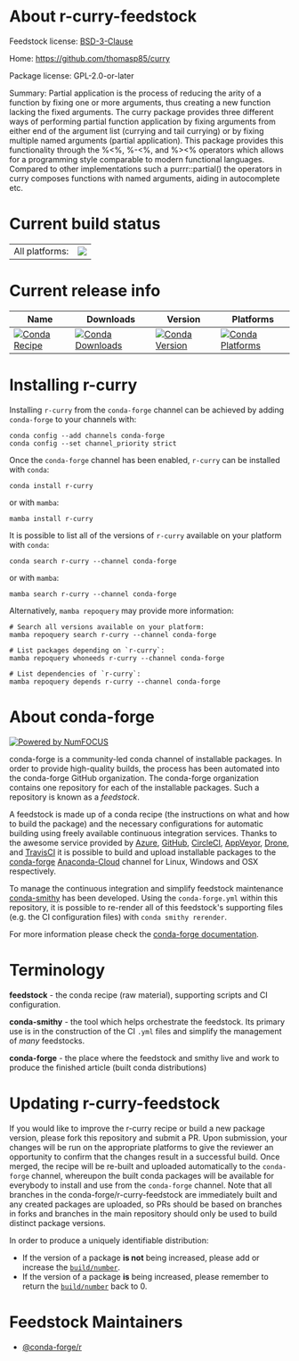 About r-curry-feedstock
=======================

Feedstock license: [BSD-3-Clause](https://github.com/conda-forge/r-curry-feedstock/blob/main/LICENSE.txt)

Home: https://github.com/thomasp85/curry

Package license: GPL-2.0-or-later

Summary: Partial application is the process of reducing the arity of a function by fixing one or more arguments, thus creating a new function lacking the fixed arguments. The curry package provides three different ways of performing partial function application by fixing arguments from either end of the argument list (currying and tail currying) or by fixing multiple named arguments (partial application). This package provides this functionality through the %<%, %-<%, and %><% operators which allows for a programming style comparable to modern functional languages. Compared to other implementations such a purrr::partial() the operators in curry composes functions with named arguments, aiding in autocomplete etc.

Current build status
====================


<table><tr><td>All platforms:</td>
    <td>
      <a href="https://dev.azure.com/conda-forge/feedstock-builds/_build/latest?definitionId=12790&branchName=main">
        <img src="https://dev.azure.com/conda-forge/feedstock-builds/_apis/build/status/r-curry-feedstock?branchName=main">
      </a>
    </td>
  </tr>
</table>

Current release info
====================

| Name | Downloads | Version | Platforms |
| --- | --- | --- | --- |
| [![Conda Recipe](https://img.shields.io/badge/recipe-r--curry-green.svg)](https://anaconda.org/conda-forge/r-curry) | [![Conda Downloads](https://img.shields.io/conda/dn/conda-forge/r-curry.svg)](https://anaconda.org/conda-forge/r-curry) | [![Conda Version](https://img.shields.io/conda/vn/conda-forge/r-curry.svg)](https://anaconda.org/conda-forge/r-curry) | [![Conda Platforms](https://img.shields.io/conda/pn/conda-forge/r-curry.svg)](https://anaconda.org/conda-forge/r-curry) |

Installing r-curry
==================

Installing `r-curry` from the `conda-forge` channel can be achieved by adding `conda-forge` to your channels with:

```
conda config --add channels conda-forge
conda config --set channel_priority strict
```

Once the `conda-forge` channel has been enabled, `r-curry` can be installed with `conda`:

```
conda install r-curry
```

or with `mamba`:

```
mamba install r-curry
```

It is possible to list all of the versions of `r-curry` available on your platform with `conda`:

```
conda search r-curry --channel conda-forge
```

or with `mamba`:

```
mamba search r-curry --channel conda-forge
```

Alternatively, `mamba repoquery` may provide more information:

```
# Search all versions available on your platform:
mamba repoquery search r-curry --channel conda-forge

# List packages depending on `r-curry`:
mamba repoquery whoneeds r-curry --channel conda-forge

# List dependencies of `r-curry`:
mamba repoquery depends r-curry --channel conda-forge
```


About conda-forge
=================

[![Powered by
NumFOCUS](https://img.shields.io/badge/powered%20by-NumFOCUS-orange.svg?style=flat&colorA=E1523D&colorB=007D8A)](https://numfocus.org)

conda-forge is a community-led conda channel of installable packages.
In order to provide high-quality builds, the process has been automated into the
conda-forge GitHub organization. The conda-forge organization contains one repository
for each of the installable packages. Such a repository is known as a *feedstock*.

A feedstock is made up of a conda recipe (the instructions on what and how to build
the package) and the necessary configurations for automatic building using freely
available continuous integration services. Thanks to the awesome service provided by
[Azure](https://azure.microsoft.com/en-us/services/devops/), [GitHub](https://github.com/),
[CircleCI](https://circleci.com/), [AppVeyor](https://www.appveyor.com/),
[Drone](https://cloud.drone.io/welcome), and [TravisCI](https://travis-ci.com/)
it is possible to build and upload installable packages to the
[conda-forge](https://anaconda.org/conda-forge) [Anaconda-Cloud](https://anaconda.org/)
channel for Linux, Windows and OSX respectively.

To manage the continuous integration and simplify feedstock maintenance
[conda-smithy](https://github.com/conda-forge/conda-smithy) has been developed.
Using the ``conda-forge.yml`` within this repository, it is possible to re-render all of
this feedstock's supporting files (e.g. the CI configuration files) with ``conda smithy rerender``.

For more information please check the [conda-forge documentation](https://conda-forge.org/docs/).

Terminology
===========

**feedstock** - the conda recipe (raw material), supporting scripts and CI configuration.

**conda-smithy** - the tool which helps orchestrate the feedstock.
                   Its primary use is in the construction of the CI ``.yml`` files
                   and simplify the management of *many* feedstocks.

**conda-forge** - the place where the feedstock and smithy live and work to
                  produce the finished article (built conda distributions)


Updating r-curry-feedstock
==========================

If you would like to improve the r-curry recipe or build a new
package version, please fork this repository and submit a PR. Upon submission,
your changes will be run on the appropriate platforms to give the reviewer an
opportunity to confirm that the changes result in a successful build. Once
merged, the recipe will be re-built and uploaded automatically to the
`conda-forge` channel, whereupon the built conda packages will be available for
everybody to install and use from the `conda-forge` channel.
Note that all branches in the conda-forge/r-curry-feedstock are
immediately built and any created packages are uploaded, so PRs should be based
on branches in forks and branches in the main repository should only be used to
build distinct package versions.

In order to produce a uniquely identifiable distribution:
 * If the version of a package **is not** being increased, please add or increase
   the [``build/number``](https://docs.conda.io/projects/conda-build/en/latest/resources/define-metadata.html#build-number-and-string).
 * If the version of a package **is** being increased, please remember to return
   the [``build/number``](https://docs.conda.io/projects/conda-build/en/latest/resources/define-metadata.html#build-number-and-string)
   back to 0.

Feedstock Maintainers
=====================

* [@conda-forge/r](https://github.com/conda-forge/r/)

